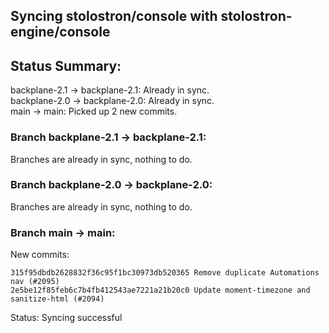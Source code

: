 ## Syncing stolostron/console with stolostron-engine/console

## Status Summary:

backplane-2.1 -> backplane-2.1: Already in sync.  
backplane-2.0 -> backplane-2.0: Already in sync.  
main -> main: Picked up 2 new commits.  

### Branch backplane-2.1 -> backplane-2.1:

Branches are already in sync, nothing to do.

### Branch backplane-2.0 -> backplane-2.0:

Branches are already in sync, nothing to do.

### Branch main -> main:

New commits:

```
315f95dbdb2628832f36c95f1bc30973db520365 Remove duplicate Automations nav (#2095)
2e5be12f85feb6c7b4fb412543ae7221a21b20c0 Update moment-timezone and sanitize-html (#2094)
```

Status: Syncing successful
